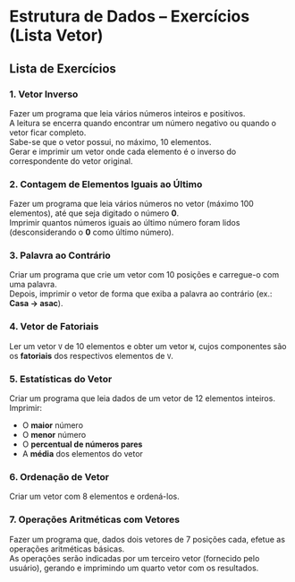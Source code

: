 # Estrutura de Dados – Exercícios (Lista Vetor)

## Lista de Exercícios

### 1. Vetor Inverso
Fazer um programa que leia vários números inteiros e positivos.  
A leitura se encerra quando encontrar um número negativo ou quando o vetor ficar completo.  
Sabe-se que o vetor possui, no máximo, 10 elementos.  
Gerar e imprimir um vetor onde cada elemento é o inverso do correspondente do vetor original.  

### 2. Contagem de Elementos Iguais ao Último
Fazer um programa que leia vários números no vetor (máximo 100 elementos), até que seja digitado o número **0**.  
Imprimir quantos números iguais ao último número foram lidos (desconsiderando o **0** como último número).  

### 3. Palavra ao Contrário
Criar um programa que crie um vetor com 10 posições e carregue-o com uma palavra.  
Depois, imprimir o vetor de forma que exiba a palavra ao contrário (ex.: **Casa → asac**).  

### 4. Vetor de Fatoriais
Ler um vetor `V` de 10 elementos e obter um vetor `W`, cujos componentes são os **fatoriais** dos respectivos elementos de `V`.  

### 5. Estatísticas do Vetor
Criar um programa que leia dados de um vetor de 12 elementos inteiros.  
Imprimir:
- O **maior** número  
- O **menor** número  
- O **percentual de números pares**  
- A **média** dos elementos do vetor  

### 6. Ordenação de Vetor
Criar um vetor com 8 elementos e ordená-los.  

### 7. Operações Aritméticas com Vetores
Fazer um programa que, dados dois vetores de 7 posições cada, efetue as operações aritméticas básicas.  
As operações serão indicadas por um terceiro vetor (fornecido pelo usuário), gerando e imprimindo um quarto vetor com os resultados.  
